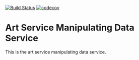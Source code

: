 [![Build Status](https://travis-ci.com/JamesCollerton/Art_Service_Front_End.svg?branch=master)](https://travis-ci.com/JamesCollerton/Art_Service_Front_End)
[![codecov](https://codecov.io/gh/JamesCollerton/Art_Service_Manipulating_Data_Service/branch/master/graph/badge.svg)](https://codecov.io/gh/JamesCollerton/Art_Service_Manipulating_Data_Service)

# Art Service Manipulating Data Service

This is the art service manipulating data service.
